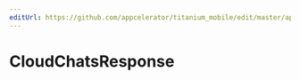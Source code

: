 ```yaml
---
editUrl: https://github.com/appcelerator/titanium_mobile/edit/master/apidoc/Modules/Cloud/Chats/Chats.yml
---
```

# CloudChatsResponse

<TypeHeader/>

<ApiDocs/>
